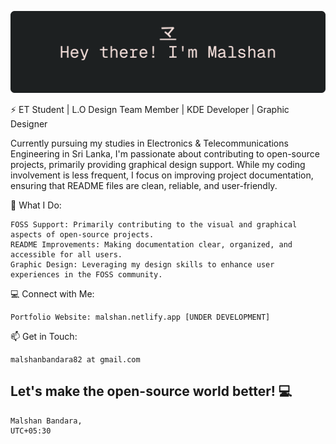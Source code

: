 <p align="center">
  <img src="github-greet.png" alt="Greeting" width="auto"/>
</p>

⚡ ET Student | L.O Design Team Member | KDE Developer | Graphic Designer

Currently pursuing my studies in Electronics & Telecommunications Engineering in Sri Lanka, I'm passionate about contributing to open-source projects, primarily providing graphical design support. While my coding involvement is less frequent, I focus on improving project documentation, ensuring that README files are clean, reliable, and user-friendly.

🔧 What I Do:

    FOSS Support: Primarily contributing to the visual and graphical aspects of open-source projects.
    README Improvements: Making documentation clear, organized, and accessible for all users.
    Graphic Design: Leveraging my design skills to enhance user experiences in the FOSS community.

💻 Connect with Me:

    Portfolio Website: malshan.netlify.app [UNDER DEVELOPMENT]

📫 Get in Touch:

    malshanbandara82 at gmail.com

Let's make the open-source world better! 💻
----------
    Malshan Bandara,
    UTC+05:30

